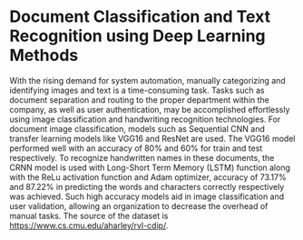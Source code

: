 # Document Classification and Text Recognition using Deep Learning Methods
With the rising demand for system automation, manually categorizing and identifying images and text is a time-consuming task. Tasks such as document separation and routing to the proper department within the company, as well as user authentication, may be accomplished effortlessly using image classification and handwriting recognition technologies. For document image classification, models such as Sequential CNN and transfer learning models like VGG16 and ResNet are used. The VGG16 model performed well with an accuracy of 80\% and 60\% for train and test respectively. To recognize handwritten names in these documents, the CRNN model is used with Long-Short Term Memory (LSTM) function along with the ReLu activation function and Adam optimizer, accuracy of 73.17\% and 87.22\% in predicting the words and characters correctly respectively was achieved. Such high accuracy models aid in image classification and user validation, allowing an organization to decrease the overhead of manual tasks.
The source of the dataset is https://www.cs.cmu.edu/aharley/rvl-cdip/.
